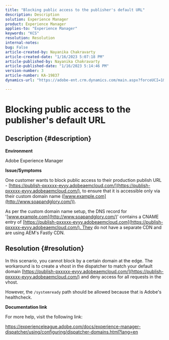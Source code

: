 ```yaml
---
title: "Blocking public access to the publisher's default URL"
description: Description
solution: Experience Manager
product: Experience Manager
applies-to: "Experience Manager"
keywords: "KCS"
resolution: Resolution
internal-notes: 
bug: False
article-created-by: Nayanika Chakravarty
article-created-date: "1/16/2023 5:07:18 PM"
article-published-by: Nayanika Chakravarty
article-published-date: "1/16/2023 5:14:46 PM"
version-number: 3
article-number: KA-19837
dynamics-url: "https://adobe-ent.crm.dynamics.com/main.aspx?forceUCI=1&pagetype=entityrecord&etn=knowledgearticle&id=ccc74e35-c095-ed11-aad1-6045bd006149"

---
```

# Blocking public access to the publisher's default URL

## Description {#description}


<b>Environment</b>

Adobe Experience Manager

<b>Issue/Symptoms</b>

One customer wants to block public access to their production publish URL - [https://publish-pxxxxx-eyyy.adobeaemcloud.com/](https://publish-pxxxxx-eyyy.adobeaemcloud.com/), to ensure that it is accessible only via their custom domain name ([www.example.com](http://www.soapandglory.com/)).

As per the custom domain name setup, the DNS record for '[www.example.com](http://www.soapandglory.com/)' contains a CNAME entry of [https://publish-pxxxxx-eyyy.adobeaemcloud.com](https://publish-pxxxxx-eyyy.adobeaemcloud.com/). They do not have a separate CDN and are using AEM's Fastly CDN.


## Resolution {#resolution}


In this scenario, you cannot block by a certain domain at the edge. The workaround is to create a vhost in the dispatcher to match your default domain [https://publish-pxxxxx-eyyy.adobeaemcloud.com/](https://publish-pxxxxx-eyyy.adobeaemcloud.com/) and deny access for all requests in the vhost.

However, the `/systemready` path should be allowed because that is Adobe's healthcheck.

<b>Documentation link</b>

For more help, visit the following link:

https://experienceleague.adobe.com/docs/experience-manager-dispatcher/using/configuring/dispatcher-domains.html?lang=en
